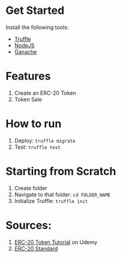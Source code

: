 # Get Started

Install the following tools:
- [Truffle](https://www.trufflesuite.com/truffle)
- [NodeJS](https://nodejs.org)
- [Ganache](https://trufflesuite.com/ganache)

# Features

1. Create an ERC-20 Token
2. Token Sale

# How to run

1. Deploy: `truffle migrate`
2. Test: `truffle test`

# Starting from Scratch

1. Create folder
2. Navigate to that folder: `cd FOLDER_NAME`
3. Initialize Truffle: `truffle init`

# Sources:
1. [ERC-20 Token Tutorial](https://www.udemy.com/course/code-your-own-cryptocurrency) on Udemy
2. [ERC-20 Standard](https://eips.ethereum.org/EIPS/eip-20)
